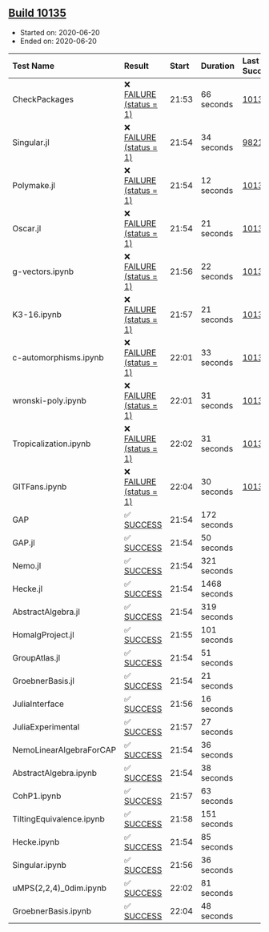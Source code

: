 ## [Build 10135](https://oscarci.mathematik.uni-kl.de/job/oscar/10135/)

* Started on: 2020-06-20
* Ended on: 2020-06-20

| Test Name    | Result | Start | Duration | Last Success | First Failure |
|:-------------|:-------|:------|:---------|:-------------|:--------------|
| CheckPackages | ❌ [FAILURE (status = 1)](https://oscarci.mathematik.uni-kl.de/job/oscar/10135/artifact/logs/build-10135/CheckPackages.log) | 21:53 | 66 seconds | [10134](https://oscarci.mathematik.uni-kl.de/job/oscar/10134/) | [10135](https://oscarci.mathematik.uni-kl.de/job/oscar/10135/) |
| Singular.jl | ❌ [FAILURE (status = 1)](https://oscarci.mathematik.uni-kl.de/job/oscar/10135/artifact/logs/build-10135/Singular.jl.log) | 21:54 | 34 seconds | [9821](https://oscarci.mathematik.uni-kl.de/job/oscar/9821/) | [9822](https://oscarci.mathematik.uni-kl.de/job/oscar/9822/) |
| Polymake.jl | ❌ [FAILURE (status = 1)](https://oscarci.mathematik.uni-kl.de/job/oscar/10135/artifact/logs/build-10135/Polymake.jl.log) | 21:54 | 12 seconds | [10134](https://oscarci.mathematik.uni-kl.de/job/oscar/10134/) | [10135](https://oscarci.mathematik.uni-kl.de/job/oscar/10135/) |
| Oscar.jl | ❌ [FAILURE (status = 1)](https://oscarci.mathematik.uni-kl.de/job/oscar/10135/artifact/logs/build-10135/Oscar.jl.log) | 21:54 | 21 seconds | [10133](https://oscarci.mathematik.uni-kl.de/job/oscar/10133/) | [10134](https://oscarci.mathematik.uni-kl.de/job/oscar/10134/) |
| g-vectors.ipynb | ❌ [FAILURE (status = 1)](https://oscarci.mathematik.uni-kl.de/job/oscar/10135/artifact/logs/build-10135/g-vectors.ipynb.log) | 21:56 | 22 seconds | [10134](https://oscarci.mathematik.uni-kl.de/job/oscar/10134/) | [10135](https://oscarci.mathematik.uni-kl.de/job/oscar/10135/) |
| K3-16.ipynb | ❌ [FAILURE (status = 1)](https://oscarci.mathematik.uni-kl.de/job/oscar/10135/artifact/logs/build-10135/K3-16.ipynb.log) | 21:57 | 21 seconds | [10134](https://oscarci.mathematik.uni-kl.de/job/oscar/10134/) | [10135](https://oscarci.mathematik.uni-kl.de/job/oscar/10135/) |
| c-automorphisms.ipynb | ❌ [FAILURE (status = 1)](https://oscarci.mathematik.uni-kl.de/job/oscar/10135/artifact/logs/build-10135/c-automorphisms.ipynb.log) | 22:01 | 33 seconds | [10134](https://oscarci.mathematik.uni-kl.de/job/oscar/10134/) | [10135](https://oscarci.mathematik.uni-kl.de/job/oscar/10135/) |
| wronski-poly.ipynb | ❌ [FAILURE (status = 1)](https://oscarci.mathematik.uni-kl.de/job/oscar/10135/artifact/logs/build-10135/wronski-poly.ipynb.log) | 22:01 | 31 seconds | [10134](https://oscarci.mathematik.uni-kl.de/job/oscar/10134/) | [10135](https://oscarci.mathematik.uni-kl.de/job/oscar/10135/) |
| Tropicalization.ipynb | ❌ [FAILURE (status = 1)](https://oscarci.mathematik.uni-kl.de/job/oscar/10135/artifact/logs/build-10135/Tropicalization.ipynb.log) | 22:02 | 31 seconds | [10133](https://oscarci.mathematik.uni-kl.de/job/oscar/10133/) | [10134](https://oscarci.mathematik.uni-kl.de/job/oscar/10134/) |
| GITFans.ipynb | ❌ [FAILURE (status = 1)](https://oscarci.mathematik.uni-kl.de/job/oscar/10135/artifact/logs/build-10135/GITFans.ipynb.log) | 22:04 | 30 seconds | [10134](https://oscarci.mathematik.uni-kl.de/job/oscar/10134/) | [10135](https://oscarci.mathematik.uni-kl.de/job/oscar/10135/) |
| GAP | ✅ [SUCCESS](https://oscarci.mathematik.uni-kl.de/job/oscar/10135/artifact/logs/build-10135/GAP.log) | 21:54 | 172 seconds |  |  |
| GAP.jl | ✅ [SUCCESS](https://oscarci.mathematik.uni-kl.de/job/oscar/10135/artifact/logs/build-10135/GAP.jl.log) | 21:54 | 50 seconds |  |  |
| Nemo.jl | ✅ [SUCCESS](https://oscarci.mathematik.uni-kl.de/job/oscar/10135/artifact/logs/build-10135/Nemo.jl.log) | 21:54 | 321 seconds |  |  |
| Hecke.jl | ✅ [SUCCESS](https://oscarci.mathematik.uni-kl.de/job/oscar/10135/artifact/logs/build-10135/Hecke.jl.log) | 21:54 | 1468 seconds |  |  |
| AbstractAlgebra.jl | ✅ [SUCCESS](https://oscarci.mathematik.uni-kl.de/job/oscar/10135/artifact/logs/build-10135/AbstractAlgebra.jl.log) | 21:54 | 319 seconds |  |  |
| HomalgProject.jl | ✅ [SUCCESS](https://oscarci.mathematik.uni-kl.de/job/oscar/10135/artifact/logs/build-10135/HomalgProject.jl.log) | 21:55 | 101 seconds |  |  |
| GroupAtlas.jl | ✅ [SUCCESS](https://oscarci.mathematik.uni-kl.de/job/oscar/10135/artifact/logs/build-10135/GroupAtlas.jl.log) | 21:54 | 51 seconds |  |  |
| GroebnerBasis.jl | ✅ [SUCCESS](https://oscarci.mathematik.uni-kl.de/job/oscar/10135/artifact/logs/build-10135/GroebnerBasis.jl.log) | 21:54 | 21 seconds |  |  |
| JuliaInterface | ✅ [SUCCESS](https://oscarci.mathematik.uni-kl.de/job/oscar/10135/artifact/logs/build-10135/JuliaInterface.log) | 21:56 | 16 seconds |  |  |
| JuliaExperimental | ✅ [SUCCESS](https://oscarci.mathematik.uni-kl.de/job/oscar/10135/artifact/logs/build-10135/JuliaExperimental.log) | 21:57 | 27 seconds |  |  |
| NemoLinearAlgebraForCAP | ✅ [SUCCESS](https://oscarci.mathematik.uni-kl.de/job/oscar/10135/artifact/logs/build-10135/NemoLinearAlgebraForCAP.log) | 21:54 | 36 seconds |  |  |
| AbstractAlgebra.ipynb | ✅ [SUCCESS](https://oscarci.mathematik.uni-kl.de/job/oscar/10135/artifact/logs/build-10135/AbstractAlgebra.ipynb.log) | 21:54 | 38 seconds |  |  |
| CohP1.ipynb | ✅ [SUCCESS](https://oscarci.mathematik.uni-kl.de/job/oscar/10135/artifact/logs/build-10135/CohP1.ipynb.log) | 21:57 | 63 seconds |  |  |
| TiltingEquivalence.ipynb | ✅ [SUCCESS](https://oscarci.mathematik.uni-kl.de/job/oscar/10135/artifact/logs/build-10135/TiltingEquivalence.ipynb.log) | 21:58 | 151 seconds |  |  |
| Hecke.ipynb | ✅ [SUCCESS](https://oscarci.mathematik.uni-kl.de/job/oscar/10135/artifact/logs/build-10135/Hecke.ipynb.log) | 21:54 | 85 seconds |  |  |
| Singular.ipynb | ✅ [SUCCESS](https://oscarci.mathematik.uni-kl.de/job/oscar/10135/artifact/logs/build-10135/Singular.ipynb.log) | 21:56 | 36 seconds |  |  |
| uMPS(2,2,4)_0dim.ipynb | ✅ [SUCCESS](https://oscarci.mathematik.uni-kl.de/job/oscar/10135/artifact/logs/build-10135/uMPS-2-2-4-_0dim.ipynb.log) | 22:02 | 81 seconds |  |  |
| GroebnerBasis.ipynb | ✅ [SUCCESS](https://oscarci.mathematik.uni-kl.de/job/oscar/10135/artifact/logs/build-10135/GroebnerBasis.ipynb.log) | 22:04 | 48 seconds |  |  |
